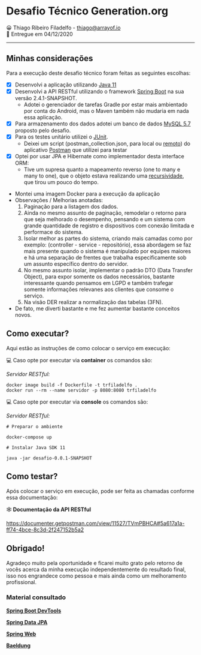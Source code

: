 # Desafio Técnico Generation.org #


😀 Thiago Ribeiro Filadelfo - thiago@arrayof.io  
📅 Entregue em 04/12/2020

---

## Minhas considerações

Para a execução deste desafio técnico foram feitas as seguintes escolhas:

- [x] Desenvolvi a aplicação utilizando [Java 11](https://www.oracle.com/java/technologies/javase-jdk11-downloads.html)
- [x] Desenvolvi a API RESTful utilizando o framework [Spring Boot](https://spring.io/projects/spring-boot) na sua versão 2.4.1-SNAPSHOT.
    - Adotei o gerenciador de tarefas Gradle por estar mais ambientado por conta do Android, mas o Maven também não mudaria em nada essa aplicação.
- [x] Para armazenamento dos dados adotei um banco de dados [MySQL 5.7](https://dev.mysql.com/downloads/mysql/5.7.html) proposto pelo desafio.
- [x] Para os testes unitário utilizei o [JUnit](https://junit.org/junit5).
    - Deixei um script (postman_collection.json, para local ou [remoto](https://www.getpostman.com/collections/57e979be4a54590c6a2d)) do aplicativo [Postman](https://www.postman.com) que utilizei para testar
- [x] Optei por usar JPA e Hibernate como implementador desta interface ORM:
    - Tive um supresa quanto a mapeamento reverso (one to many e many to one), que o objeto estava realizando uma [recursividade](https://www.youtube.com/watch?v=oxsVZSlJfM4), que tirou um pouco do tempo.
- Montei uma imagem Docker para a execução da aplicação
- Observações / Melhorias anotadas:
    1. Paginação para a listagem dos dados.
    2. Ainda no mesmo assunto de paginação, remodelar o retorno para que seja melhorado o desempenho, pensando e um sistema com grande quantidade de registro e dispositivos com conexão limitada e performace do
       sistema.
    3. Isolar melhor as partes do sistema, criando mais camadas como por exemplo: (controller - service - repositório), essa abordagem se faz mais presente quando o sistema é manipulado por equipes maiores e
       há uma separação de frentes que trabalha especificamente sob um assunto específico dentro do servidor.
    4. No mesmo assunto isolar, implementar o padrão DTO (Data Transfer Object), para expor somente os dados necessários, bastante interessante quando pensamos em LGPD e também trafegar somente informações
       relevanes aos clientes que consome o serviço.
    5. Na visão DER realizar a normalização das tabelas (3FN).
- De fato, me diverti bastante e me fez aumentar bastante conceitos novos.


## Como executar?

Aqui estão as instruções de como colocar o serviço em execução:



💻 Caso opte por executar via **container** os comandos são:

_Servidor RESTful:_

```
docker image build -f Dockerfile -t trfiladelfo . 
docker run --rm --name servidor -p 8080:8080 trfiladelfo
```



💻 Caso opte por executar via **console** os comandos são:

_Servidor RESTful:_

```
# Preparar o ambiente

docker-compose up

# Instalar Java SDK 11

java -jar desafio-0.0.1-SNAPSHOT

```


## Como testar?

Após colocar o serviço em execução, pode ser feita as chamadas conforme essa documentação:

🕸 **Documentação da API RESTful**

https://documenter.getpostman.com/view/11527/TVmPBHCA#5a617a1a-ff74-4bce-8c3d-2f247152b5a2



## Obrigado!

Agradeço muito pela oportunidade e ficarei muito grato pelo retorno de vocês
acerca da minha execução independentemente do resultado final, isso nos engrandece
como pessoa e mais ainda como um melhoramento profissional.



### Material consultado ###

[**Spring Boot DevTools**](https://docs.spring.io/spring-boot/docs/2.4.0/reference/htmlsingle/#using-boot-devtools)

[**Spring Data JPA**](https://docs.spring.io/spring-boot/docs/2.4.0/reference/htmlsingle/#boot-features-jpa-and-spring-data)

[**Spring Web**](https://docs.spring.io/spring-boot/docs/2.4.0/reference/htmlsingle/#boot-features-developing-web-applications)

[**Baeldung**](https://www.baeldung.com/rest-with-spring-series)

